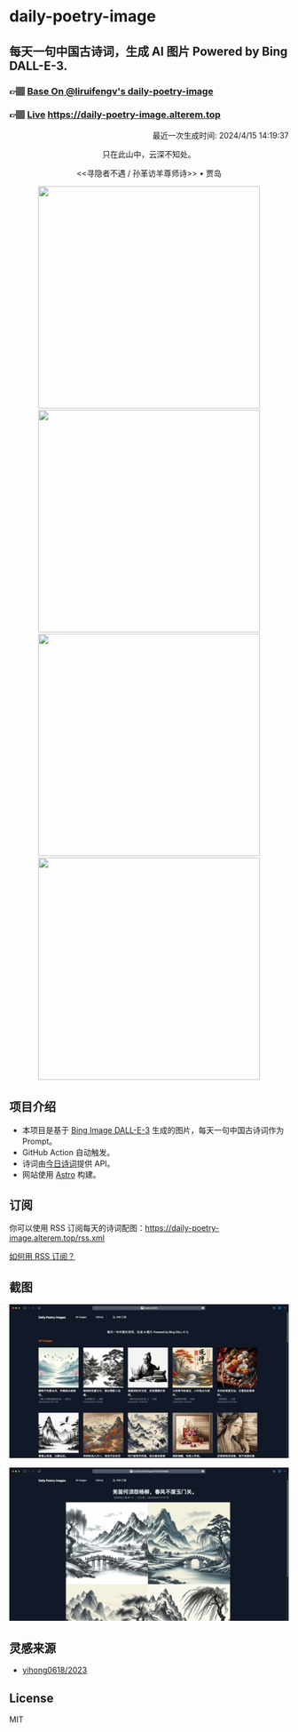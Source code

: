 
# daily-poetry-image

## 每天一句中国古诗词，生成 AI 图片 Powered by Bing DALL-E-3.

### 👉🏽 [Base On @liruifengv's daily-poetry-image](https://github.com/liruifengv/daily-poetry-image)

### 👉🏽 [Live](https://daily-poetry-image.alterem.top/) https://daily-poetry-image.alterem.top

<p align="right">
  最近一次生成时间: 2024/4/15 14:19:37
</p>
<p align="center">
只在此山中，云深不知处。
</p>
<p align="center">
<<寻隐者不遇 / 孙革访羊尊师诗>> • 贾岛
</p>
<p align="center">
<img src="https://tse3.mm.bing.net/th/id/OIG3.RUdl4sKFiXVfrXx4h4EI" height="400" width="400" />
<img src="https://tse4.mm.bing.net/th/id/OIG3.XV2xiUmlmjlpnfLdHi.N" height="400" width="400" />
<img src="https://tse2.mm.bing.net/th/id/OIG3.nKFGQY26DmZmjV4IB5sf" height="400" width="400" />
<img src="https://tse2.mm.bing.net/th/id/OIG3.fpJVSdDPykTjxBJU.uGa" height="400" width="400" />
</p>

## 项目介绍

-   本项目是基于 [Bing Image DALL-E-3](https://www.bing.com/images/create) 生成的图片，每天一句中国古诗词作为 Prompt。
-   GitHub Action 自动触发。
-   诗词由[今日诗词](https://www.jinrishici.com/)提供 API。
-   网站使用 [Astro](https://astro.build) 构建。

## 订阅

你可以使用 RSS 订阅每天的诗词配图：https://daily-poetry-image.alterem.top/rss.xml

[如何用 RSS 订阅？](https://zhuanlan.zhihu.com/p/55026716)

## 截图

![图片列表](./screenshots/Snipaste_2023-12-28_21-00-26.png)

![图片详情](./screenshots/Snipaste_2023-12-28_21-00-53.png)

## 灵感来源

-   [yihong0618/2023](https://github.com/yihong0618/2023)

## License

MIT
